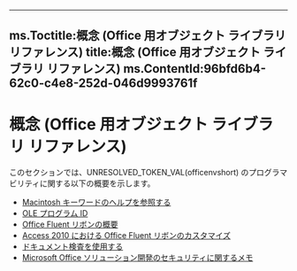 

---
ms.Toctitle:概念 (Office 用オブジェクト ライブラリ リファレンス)
title:概念 (Office 用オブジェクト ライブラリ リファレンス)
ms.ContentId:96bfd6b4-62c0-c4e8-252d-046d9993761f
---
# 概念 (Office 用オブジェクト ライブラリ リファレンス)




このセクションでは、UNRESOLVED_TOKEN_VAL(officenvshort) のプログラマビリティに関する以下の概要を示します。

- [Macintosh キーワードのヘルプを参照する](5aaffe18-8b58-46bc-6c68-7b4862aa8fba.md)
- [OLE プログラム ID](e27f70fd-9e04-a8d0-d4e8-d57076ecf9b3.md)
- [Office Fluent リボンの概要](773c202c-f5f9-c4f6-f833-0dd56eb21a8f.md)
- [Access 2010 における Office Fluent リボンのカスタマイズ](4e0f7dcf-d3b4-35c5-ee77-9e3c9720b05f.md)
- [ドキュメント検査を使用する](62180311-ee41-1812-797d-3b5814add284.md)
- [Microsoft Office ソリューション開発のセキュリティに関するメモ](076ce284-5d1d-4823-ba74-f5e5c05bae9b.md)



